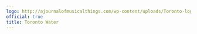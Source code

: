 ```yaml
---
logo: http://ajournalofmusicalthings.com/wp-content/uploads/Toronto-logo.png
official: true
title: Toronto Water
---
```

